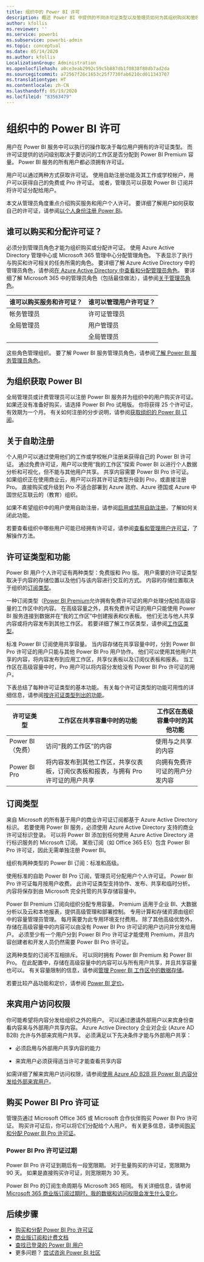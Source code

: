 ```yaml
---
title: 组织中的 Power BI 许可
description: 概述 Power BI 中提供的不同许可证类型以及管理员如何为其组织购买和管理许可。
author: kfollis
ms.reviewer: ''
ms.service: powerbi
ms.subservice: powerbi-admin
ms.topic: conceptual
ms.date: 05/14/2020
ms.author: kfollis
LocalizationGroup: Administration
ms.openlocfilehash: a0ce3eab2992c59c5b887db1f0838f88db7ad2da
ms.sourcegitcommit: a72567f26c1653c25f7730fab6210cd011343707
ms.translationtype: HT
ms.contentlocale: zh-CN
ms.lasthandoff: 05/19/2020
ms.locfileid: "83563479"
---
```

# <a name="power-bi-licensing-in-your-organization"></a>组织中的 Power BI 许可

用户在 Power BI 服务中可以执行的操作取决于每位用户拥有的许可证类型。 而许可证提供的访问级别取决于要访问的工作区是否分配到 Power BI Premium 容量。 Power BI 服务的所有用户都必须拥有许可证。

用户可以通过两种方式获取许可证。 使用自助注册功能及其工作或学校帐户，用户可以获得自己的免费或 Pro 许可证。 或者，管理员可以获取 Power BI 订阅并将许可证分配给用户。

本文从管理员角度重点介绍购买服务和用户个人许可。 要详细了解用户如何获取自己的许可证，请参阅[以个人身份注册 Power BI](../fundamentals/service-self-service-signup-for-power-bi.md)。

## <a name="who-can-purchase-and-assign-licenses"></a>谁可以购买和分配许可证？

必须分到管理员角色才能为组织购买或分配许可证。 使用 Azure Active Directory 管理中心或 Microsoft 365 管理中心分配管理角色。 下表显示了执行与购买和许可相关的任务所需的角色。 要详细了解 Azure Active Directory 中的管理员角色，请参阅[在 Azure Active Directory 中查看和分配管理员角色](https://docs.microsoft.com/azure/active-directory/users-groups-roles/directory-manage-roles-portal)。 要详细了解 Microsoft 365 中的管理员角色（包括最佳做法），请参阅[关于管理员角色](https://docs.microsoft.com/microsoft-365/admin/add-users/about-admin-roles?view=o365-worldwide)。

| 谁可以购买服务和许可证？ | 谁可以管理用户许可证？ |
| --------------- | --------------- |
| 帐务管理员 | 许可证管理员 |
| 全局管理员 | 用户管理员 |
|  | 全局管理员 |

这些角色管理组织。 要了解 Power BI 服务管理员角色，请参阅[了解 Power BI 服务管理员角色](service-admin-role.md)。

## <a name="get-power-bi-for-your-organization"></a>为组织获取 Power BI

全局管理员或计费管理员可以注册 Power BI 服务并为组织中的用户购买许可证。 如果还没有准备好购买，请选择 Power BI Pro 试用版。 你将获得 25 个许可证，有效期为一个月。 有关如何注册的分步说明，请参阅[获取组织的 Power BI 订阅](service-admin-org-subscription.md)。

## <a name="about-self-service-sign-up"></a>关于自助注册

个人用户可以通过使用他们的工作或学校帐户注册来获得自己的 Power BI 许可证。 通过免费许可证，用户可以使用“我的工作区”探索 Power BI 以进行个人数据分析和可视化，但不能与其他用户共享。 共享内容需要 Power BI Pro 许可证。 如果组织正在使用商业云，用户可以将其许可证类型升级到 Pro，或直接注册 Pro。 直接购买或升级到 Pro 不适合部署到 Azure 政府、Azure 德国或 Azure 中国世纪互联云的（教育）组织。

如果不希望组织中的用户使用自助注册，请参阅[启用或禁用自助注册](service-admin-disable-self-service.md)，了解如何关闭此功能。

若要查看组织中哪些用户可能已经拥有许可证，请参阅[查看和管理用户许可证](service-admin-manage-licenses.md)，了解操作方法。

## <a name="license-types-and-capabilities"></a>许可证类型和功能

Power BI 用户个人许可证有两种类型：免费版和 Pro 版。 用户需要的许可证类型取决于内容的存储位置以及他们与该内容进行交互的方式。 内容的存储位置取决于组织的[订阅类型](#subscription-types)。

一种订阅类型（[Power BI Premium](service-admin-premium-purchase.md)允许拥有免费许可证的用户处理分配给高级容量的工作区中的内容。 在高级容量之外，具有免费许可证的用户只能使用 Power BI 服务连接到数据并在“我的工作区”中创建报表和仪表板。 他们无法与他人共享内容或将内容发布到其他工作区。 若要详细了解工作区类型，请参阅[工作区类型](../consumer/end-user-workspaces.md#types-of-workspaces)。

标准 Power BI 订阅使用共享容量。 当内容存储在共享容量中时，分到 Power BI Pro 许可证的用户只能与其他 Power BI Pro 用户协作。 他们可以使用其他用户共享的内容，将内容发布到应用工作区，共享仪表板以及订阅仪表板和报表。  当工作区在高级容量中时，Pro 用户可以将内容分发给没有 Power BI Pro 许可证的用户。

下表总结了每种许可证类型的基本功能。 有关每个许可证类型的功能可用性的详细信息，请参阅[按许可证类型列出的功能](../fundamentals/service-features-license-type.md)。

| 许可证类型 | 工作区在共享容量中时的功能 | 工作区在高级容量中时的其他功能 |
| --------- | ----------- | ----------- |
| Power BI（免费） | 访问“我的工作区”的内容 | 使用与之共享的内容 |
| Power BI Pro | 将内容发布到其他工作区，共享仪表板，订阅仪表板和报表，与拥有 Pro 许可证的用户共享 | 向拥有免费许可证的用户分发内容 |

## <a name="subscription-types"></a>订阅类型

来自 Microsoft 的所有基于用户的商业许可证订阅都基于 Azure Active Directory 标识。 若要使用 Power BI 服务，必须使用 Azure Active Directory 支持的商业许可证标识登录。 可以将 Power BI 添加到任何使用 Azure Active Directory 进行标识服务的 Microsoft 订阅。 某些订阅（如 Office 365 E5）包含 Power BI Pro 许可证，因此无需单独注册 Power BI。

组织有两种类型的 Power BI 订阅：标准和高级。

使用标准的自助 Power BI Pro 订阅，管理员可分配用户个人许可证。 Power BI Pro 许可证每月按用户收费。 此许可证类型支持协作、发布、共享和临时分析。 内容将保存到由 Microsoft 完全托管的共享存储容量中。

Power BI Premium 订阅向组织分配专用容量。 Premium 适用于企业 BI、大数据分析以及云和本地报表，提供高级管理和部署控制。 专用计算和存储资源由组织中的容量管理员管理。 每月需要为此专用环境支付费用。 除了其他高级优势外，存储在高级容量中的内容可以由没有 Power BI Pro 许可证的用户访问并分发给用户。 必须至少有一个用户分到 Power BI Pro 许可证才能使用 Premium，并且内容创建者和开发人员仍然需要 Power BI Pro 许可证。

这两种类型的订阅不互相排斥。 可以同时拥有 Power BI Premium 和 Power BI Pro。 在此配置中，存储在高级容量中的内容可以与所有用户共享，并且共享容量也可以。 有关容量限制的信息，请参阅[管理 Power BI 工作区中的数据存储](service-admin-manage-your-data-storage-in-power-bi.md)。

若要比较产品功能和定价，请参阅 [Power BI 定价](https://powerbi.microsoft.com/pricing)。

## <a name="guest-user-access"></a>来宾用户访问权限

你可能希望将内容分发给组织之外的用户。 可以通过邀请外部用户以来宾身份查看内容来与外部用户共享内容。 Azure Active Directory 企业对企业 (Azure AD B2B) 允许与外部来宾用户共享。 必须满足以下先决条件才能与外部用户共享：

- 必须启用与外部用户共享内容的能力

- 来宾用户必须获得适当许可才能查看共享内容

如需详细了解来宾用户访问权限，请参阅[使用 Azure AD B2B 将 Power BI 内容分发给外部来宾用户](service-admin-azure-ad-b2b.md)。

## <a name="purchase-power-bi-pro-licenses"></a>购买 Power BI Pro 许可证

管理员通过 Microsoft Office 365 或 Microsoft 合作伙伴购买 Power BI Pro 许可证。 购买许可证后，你可以将它们分配给个人用户。 有关更多信息，请参阅[购买和分配 Power BI Pro 许可证](service-admin-purchasing-power-bi-pro.md)。

### <a name="power-bi-pro-license-expiration"></a>Power BI Pro 许可证过期

Power BI Pro 许可证到期后有一段宽限期。 对于批量购买的许可证，宽限期为 90 天。 如果是直接购买许可证，则宽限期为 30 天。

Power BI Pro 的订阅生命周期与 Microsoft 365 相同。 有关详细信息，请参阅 [Microsoft 365 商业版订阅过期时，我的数据和访问权限会发生什么变化](/microsoft-365/commerce/subscriptions/what-if-my-subscription-expires)。


## <a name="next-steps"></a>后续步骤

- [购买和分配 Power BI Pro 许可证](service-admin-purchasing-power-bi-pro.md)
- [商业版订阅和计费文档](/microsoft-365/commerce/?view=o365-worldwide)
- [查找已登录的 Power BI 用户](service-admin-access-usage.md)
- 更多问题？ [尝试咨询 Power BI 社区](https://community.powerbi.com/)
